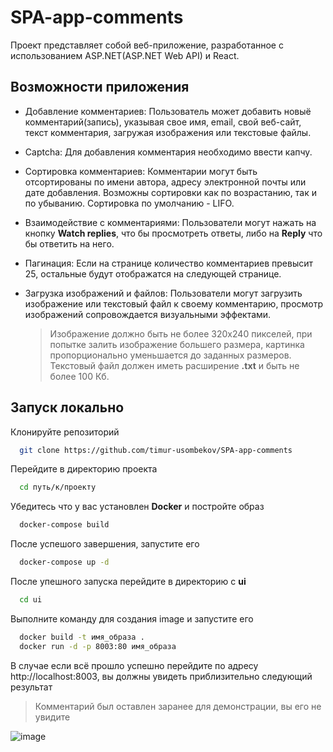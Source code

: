 # SPA-app-comments
Проект представляет собой веб-приложение, разработанное с использованием ASP.NET(ASP.NET Web API) и React.
## Возможности приложения

- Добавление комментариев: Пользователь может добавить новыё комментарий(запись), указывая свое имя, email, свой веб-сайт, текст комментария, загружая изображения или текстовые файлы.

- Captcha: Для добавления комментария необходимо ввести капчу.

- Сортировка комментариев: Комментарии могут быть отсортированы по имени автора, адресу электронной почты или дате добавления. Возможны сортировки как по возрастанию, так и по убыванию. Сортировка по умолчанию - LIFO. 

- Взаимодействие с комментариями: Пользователи могут нажать на кнопку **Watch replies**, что бы просмотреть ответы, либо на **Reply** что бы ответить на него.

- Пагинация: Если на странице количество комментариев превысит 25, остальные будут отображатся на следующей странице.

- Загрузка изображений и файлов: Пользователи могут загрузить изображение или текстовый файл к своему комментарию, просмотр изображений сопровождается визуальными эффектами.
  >Изображение должно быть не более 320х240 пикселей, при попытке залить изображение большего размера, картинка пропорционально уменьшается до заданных размеров.
  >Текстовый файл должен иметь расширение **.txt** и быть не более 100 Кб.

## Запуск локально

Клонируйте репозиторий

```bash
  git clone https://github.com/timur-usombekov/SPA-app-comments
```

Перейдите в директорию проекта

```bash
  cd путь/к/проекту
```

Убедитесь что у вас установлен **Docker** и постройте образ

```bash
  docker-compose build
```

После успешого завершения, запустите его 

```bash
  docker-compose up -d
```

После упешного запуска перейдите в директорию c **ui**

```bash
  cd ui
```

Выполните команду для создания image и запустите его

```bash
  docker build -t имя_образа .
  docker run -d -p 8003:80 имя_образа
```
В случае если всё прошло успешно перейдите по адресу http://localhost:8003, вы должны увидеть приблизительно следующий результат
  >Комментарий был оставлен заранее для демонстрации, вы его не увидите

![image](https://github.com/user-attachments/assets/34a4e08d-4001-4cb5-bdc8-2637eff02c43)
